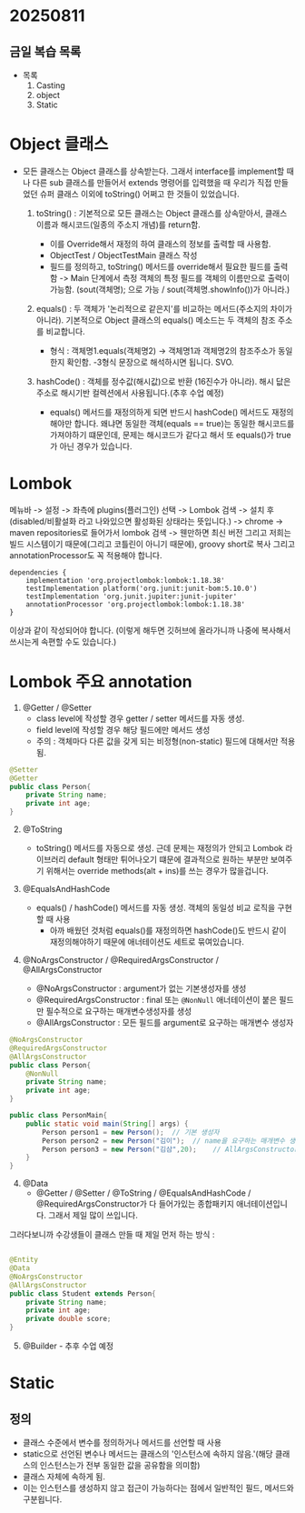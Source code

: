 # 20250811

## 금일 복습 목록
- 목록
    1. Casting
    2. object
    3. Static

# Object 클래스
- 모든 클래스는 Object 클래스를 상속받는다. 그래서 interface를 implement할 때나 다른 sub 클래스를 만들어서 extends 명령어를 입력했을 때 우리가 직접 만들었던 슈퍼 클래스 이외에 toString() 어쩌고 한 것들이 있었습니다.
    1. toString() : 기본적으로 모든 클래스는 Object 클래스를 상속맏아서, 클래스 이름과 해시코드(일종의 주소지 개념)를 return함.
        - 이를 Override해서 재정의 하여 클래스의 정보를 출력할 때 사용함.
        - ObjectTest / ObjectTestMain 클래스 작성
        - 필드를 정의하고, toString() 메서드를 override해서 필요한 필드를 출력 함 -> Main 단계에서 측정 객체의 특정 필드를 객체의 이름만으로 출력이 가능함. (sout(객체명); 으로 가능 / sout(객체명.showInfo())가 아니라.)
       
    2. equals() : 두 객체가 '논리적으로 같은지'를 비교하는 메서드(주소지의 차이가 아니라). 기본적으로 Object 클래스의 equals() 메소드는 두 객체의 참조 주소를 비교합니다.
        - 형식 : 객체명1.equals(객체명2) -> 객체명1과 객체명2의 참조주소가 동일한지 확인함. -3형식 문장으로 해석하시면 됩니다. SVO.
    
    3. hashCode() : 객체를 정수값(해시값)으로 반환 (16진수가 아니라). 해시 닶은 주소로 해시기반 컬렉션에서 사용됩니다.(추후 수업 예정)
       - equals() 메서드를 재정의하게 되면 반드시 hashCode() 메서드도 재정의해야만 합니다. 왜냐면 동일한 객체(equals == true)는 동일한 해시코드를 가져야하기 떄문인데, 문제는 해시코드가 같다고 해서 또 equals()가 true가 아닌 경우가 있습니다.

# Lombok
메뉴바 -> 설정 -> 좌측에 plugins(플러그인) 선택 -> Lombok 검색 -> 설치 후 (disabled/비활설화 라고 나와있으면 활성화된 상태라는 뜻입니다.) -> chrome -> maven repositories로 들어가서 lombok 검색 -> 웬만하면 최신 버전
그리고 저희는 빌드 시스템이기 때문에(그리고 코틀린이 아니기 때문에), groovy short로 복사
그리고 annotationProcessor도 꼭 적용해야 합니다.

```
dependencies {
    implementation 'org.projectlombok:lombok:1.18.38'
    testImplementation platform('org.junit:junit-bom:5.10.0')
    testImplementation 'org.junit.jupiter:junit-jupiter'
    annotationProcessor 'org.projectlombok:lombok:1.18.38'
}
```
이상과 같이 작성되어야 합니다. (이렇게 해두면 깃허브에 올라가니까 나중에 복사해서 쓰시는게 속편할 수도 있습니다.)

# Lombok 주요 annotation
1. @Getter / @Setter
    - class level에 작성할 경우 getter / setter 메서드를 자동 생성.
    - field level에 작성할 경우 해당 필드에만 메서드 생성
    - 주의 : 객체마다 다른 값을 갖게 되는 비정형(non-static) 필드에 대해서만 적용됨.

```java
@Setter
@Getter
public class Person{
    private String name;
    private int age;
}
```

2. @ToString
    - toString() 메서드를 자동으로 생성. 근데 문제는 재정의가 안되고 Lombok 라이브러리 default 형태만 튀어나오기 떄문에 결과적으로 원하는 부분만 보여주기 위해서는 override methods(alt + ins)를 쓰는 경우가 많을겁니다.

3. @EqualsAndHashCode
    - equals() / hashCode() 메서드를 자동 생성. 객체의 동일성 비교 로직을 구현할 때 사용
      - 아까 배웠던 것처럼 equals()를 재정의하면 hashCode()도 반드시 같이 재정의해야하기 때문에 애너테이션도 세트로 묶여있습니다.

4. @NoArgsConstructor / @RequiredArgsConstructor / @AllArgsConstructor
    - @NoArgsConstructor : argument가 없는 기본생성자를 생성
    - @RequiredArgsConstructor : final 또는 `@NonNull` 애너테이션이 붙은 필드만 필수적으로 요구하는 매개변수생성자를 생성
    - @AllArgsConstructor : 모든 필드를 argument로 요구하는 매개변수 생성자

```java
@NoArgsConstructor
@RequiredArgsConstructor
@AllArgsConstructor
public class Person{
    @NonNull
    private String name;
    private int age;
}

public class PersonMain{
    public static void main(String[] args) {
        Person person1 = new Person();  // 기본 생성자
        Person person2 = new Person("김이");  // name을 요구하는 매개변수 생성자
        Person person3 = new Person("김삼",20);    // AllArgsConstructor
    }
}
```
4. @Data
    - @Getter / @Setter / @ToString / @EqualsAndHashCode / @RequiredArgsConstructor가 다 들어가있는 종합패키지 애너테이션입니다. 그래서 제일 많이 쓰입니다.

그러다보니까 수강생들이 클래스 만들 때 제일 먼저 하는 방식 : 
```java

@Entity
@Data
@NoArgsConstructor
@AllArgsConstructor
public class Student extends Person{
    private String name;
    private int age;
    private double score;
}
```
5. @Builder - 추후 수업 예정

# Static

## 정의
- 클래스 수준에서 변수를 정의하거나 메서드를 선언할 때 사용
- static으로 선언된 변수나 메서드는 클래스의 '인스턴스에 속하지 않음.'(해당 클래스의 인스턴스는가 전부 동일한 값을 공유함을 의미함)
- 클래스 자체에 속하게 됨.
- 이는 인스턴스를 생성하지 않고 접근이 가능하다는 점에서 일반적인 필드, 메서드와 구분욉니다.